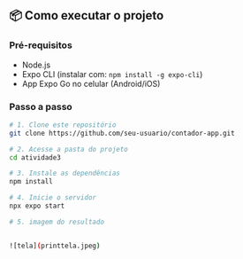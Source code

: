 ## 📦 Como executar o projeto

### Pré-requisitos

- Node.js
- Expo CLI (instalar com: `npm install -g expo-cli`)
- App Expo Go no celular (Android/iOS)

### Passo a passo

```bash
# 1. Clone este repositório
git clone https://github.com/seu-usuario/contador-app.git

# 2. Acesse a pasta do projeto
cd atividade3

# 3. Instale as dependências
npm install

# 4. Inicie o servidor
npx expo start

# 5. imagem do resultado


![tela](printtela.jpeg)


